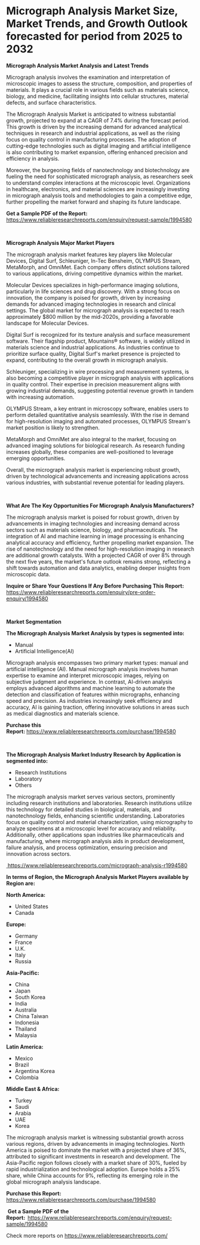 <p><h1>Micrograph Analysis Market Size, Market Trends, and Growth Outlook forecasted for period from 2025 to 2032</h1></p><p><strong>Micrograph Analysis Market Analysis and Latest Trends</strong></p>
<p><p>Micrograph analysis involves the examination and interpretation of microscopic images to assess the structure, composition, and properties of materials. It plays a crucial role in various fields such as materials science, biology, and medicine, facilitating insights into cellular structures, material defects, and surface characteristics.</p><p>The Micrograph Analysis Market is anticipated to witness substantial growth, projected to expand at a CAGR of 7.4% during the forecast period. This growth is driven by the increasing demand for advanced analytical techniques in research and industrial applications, as well as the rising focus on quality control in manufacturing processes. The adoption of cutting-edge technologies such as digital imaging and artificial intelligence is also contributing to market expansion, offering enhanced precision and efficiency in analysis. </p><p>Moreover, the burgeoning fields of nanotechnology and biotechnology are fueling the need for sophisticated micrograph analysis, as researchers seek to understand complex interactions at the microscopic level. Organizations in healthcare, electronics, and material sciences are increasingly investing in micrograph analysis tools and methodologies to gain a competitive edge, further propelling the market forward and shaping its future landscape.</p></p>
<p><strong>Get a Sample PDF of the Report:&nbsp;</strong> <a href="https://www.reliableresearchreports.com/enquiry/request-sample/1994580?utm_campaign=2788&utm_medium=2&utm_source=Github&utm_content=ia&utm_term=10032025&utm_id=micrograph-analysis">https://www.reliableresearchreports.com/enquiry/request-sample/1994580</a></p>
<p>&nbsp;</p>
<p><strong>Micrograph Analysis Major Market Players</strong></p>
<p><p>The micrograph analysis market features key players like Molecular Devices, Digital Surf, Schleuniger, In-Tec Bensheim, OLYMPUS Stream, MetaMorph, and OmniMet. Each company offers distinct solutions tailored to various applications, driving competitive dynamics within the market.</p><p>Molecular Devices specializes in high-performance imaging solutions, particularly in life sciences and drug discovery. With a strong focus on innovation, the company is poised for growth, driven by increasing demands for advanced imaging technologies in research and clinical settings. The global market for micrograph analysis is expected to reach approximately $800 million by the mid-2020s, providing a favorable landscape for Molecular Devices.</p><p>Digital Surf is recognized for its texture analysis and surface measurement software. Their flagship product, Mountains® software, is widely utilized in materials science and industrial applications. As industries continue to prioritize surface quality, Digital Surf's market presence is projected to expand, contributing to the overall growth in micrograph analysis.</p><p>Schleuniger, specializing in wire processing and measurement systems, is also becoming a competitive player in micrograph analysis with applications in quality control. Their expertise in precision measurement aligns with growing industrial demands, suggesting potential revenue growth in tandem with increasing automation.</p><p>OLYMPUS Stream, a key entrant in microscopy software, enables users to perform detailed quantitative analysis seamlessly. With the rise in demand for high-resolution imaging and automated processes, OLYMPUS Stream's market position is likely to strengthen.</p><p>MetaMorph and OmniMet are also integral to the market, focusing on advanced imaging solutions for biological research. As research funding increases globally, these companies are well-positioned to leverage emerging opportunities.</p><p>Overall, the micrograph analysis market is experiencing robust growth, driven by technological advancements and increasing applications across various industries, with substantial revenue potential for leading players.</p></p>
<p>&nbsp;</p>
<p><strong>What Are The Key Opportunities For Micrograph Analysis Manufacturers?</strong></p>
<p><p>The micrograph analysis market is poised for robust growth, driven by advancements in imaging technologies and increasing demand across sectors such as materials science, biology, and pharmaceuticals. The integration of AI and machine learning in image processing is enhancing analytical accuracy and efficiency, further propelling market expansion. The rise of nanotechnology and the need for high-resolution imaging in research are additional growth catalysts. With a projected CAGR of over 8% through the next five years, the market's future outlook remains strong, reflecting a shift towards automation and data analytics, enabling deeper insights from microscopic data.</p></p>
<p><strong>Inquire or Share Your Questions If Any Before Purchasing This Report:</strong> <a href="https://www.reliableresearchreports.com/enquiry/pre-order-enquiry/1994580?utm_campaign=2788&utm_medium=2&utm_source=Github&utm_content=ia&utm_term=10032025&utm_id=micrograph-analysis">https://www.reliableresearchreports.com/enquiry/pre-order-enquiry/1994580</a></p>
<p>&nbsp;</p>
<p><strong>Market Segmentation</strong></p>
<p><strong>The Micrograph Analysis Market Analysis by types is segmented into:</strong></p>
<p><ul><li>Manual</li><li>Artificial Intelligence(AI)</li></ul></p>
<p><p>Micrograph analysis encompasses two primary market types: manual and artificial intelligence (AI). Manual micrograph analysis involves human expertise to examine and interpret microscopic images, relying on subjective judgment and experience. In contrast, AI-driven analysis employs advanced algorithms and machine learning to automate the detection and classification of features within micrographs, enhancing speed and precision. As industries increasingly seek efficiency and accuracy, AI is gaining traction, offering innovative solutions in areas such as medical diagnostics and materials science.</p></p>
<p><strong>Purchase this Report:&nbsp;</strong><a href="https://www.reliableresearchreports.com/purchase/1994580?utm_campaign=2788&utm_medium=2&utm_source=Github&utm_content=ia&utm_term=10032025&utm_id=micrograph-analysis">https://www.reliableresearchreports.com/purchase/1994580</a></p>
<p>&nbsp;</p>
<p><strong>The Micrograph Analysis Market Industry Research by Application is segmented into:</strong></p>
<p><ul><li>Research Institutions</li><li>Laboratory</li><li>Others</li></ul></p>
<p><p>The micrograph analysis market serves various sectors, prominently including research institutions and laboratories. Research institutions utilize this technology for detailed studies in biological, materials, and nanotechnology fields, enhancing scientific understanding. Laboratories focus on quality control and material characterization, using micrography to analyze specimens at a microscopic level for accuracy and reliability. Additionally, other applications span industries like pharmaceuticals and manufacturing, where micrograph analysis aids in product development, failure analysis, and process optimization, ensuring precision and innovation across sectors.</p></p>
<p><a href="https://www.reliableresearchreports.com/micrograph-analysis-r1994580?utm_campaign=2788&utm_medium=2&utm_source=Github&utm_content=ia&utm_term=10032025&utm_id=micrograph-analysis">&nbsp;https://www.reliableresearchreports.com/micrograph-analysis-r1994580</a></p>
<p><strong>In terms of Region, the Micrograph Analysis Market Players available by Region are:</strong></p>
<p>
    <p> <strong> North America: </strong>
        <ul>
            <li>United States</li>
            <li>Canada</li>
        </ul>
        </p> 
    <p> <strong> Europe: </strong>
        <ul>
            <li>Germany</li>
            <li>France</li>
            <li>U.K.</li>
            <li>Italy</li>
            <li>Russia</li>
        </ul>
        </p> 
    <p> <strong> Asia-Pacific: </strong>
        <ul>
            <li>China</li>
            <li>Japan</li>
            <li>South Korea</li>
            <li>India</li>
            <li>Australia</li>
            <li>China Taiwan</li>
            <li>Indonesia</li>
            <li>Thailand</li>
            <li>Malaysia</li>
        </ul>
        </p> 
    <p> <strong> Latin America: </strong>
        <ul>
            <li>Mexico</li>
            <li>Brazil</li>
            <li>Argentina Korea</li>
            <li>Colombia</li>
        </ul>
        </p> 
    <p> <strong> Middle East & Africa: </strong>
        <ul>
            <li>Turkey</li>
            <li>Saudi</li>
            <li>Arabia</li>
            <li>UAE</li>
            <li>Korea</li>
        </ul>
    </p>
    </p>
<p><p>The micrograph analysis market is witnessing substantial growth across various regions, driven by advancements in imaging technologies. North America is poised to dominate the market with a projected share of 36%, attributed to significant investments in research and development. The Asia-Pacific region follows closely with a market share of 30%, fueled by rapid industrialization and technological adoption. Europe holds a 25% share, while China accounts for 9%, reflecting its emerging role in the global micrograph analysis landscape.</p></p>
<p><strong>Purchase this Report: </strong><a href="https://www.reliableresearchreports.com/purchase/1994580?utm_campaign=2788&utm_medium=2&utm_source=Github&utm_content=ia&utm_term=10032025&utm_id=micrograph-analysis">https://www.reliableresearchreports.com/purchase/1994580</a></p>
<p>&nbsp;<strong>Get a Sample PDF of the Report:&nbsp;&nbsp;</strong><a href="https://www.reliableresearchreports.com/enquiry/request-sample/1994580?utm_campaign=2788&utm_medium=2&utm_source=Github&utm_content=ia&utm_term=10032025&utm_id=micrograph-analysis">https://www.reliableresearchreports.com/enquiry/request-sample/1994580</a></p>
<p><strong></strong></p>
<p>Check more reports on <a href="https://www.reliableresearchreports.com/?utm_campaign=2788&utm_medium=2&utm_source=Github&utm_content=ia&utm_term=10032025&utm_id=micrograph-analysis">https://www.reliableresearchreports.com/</a></p>